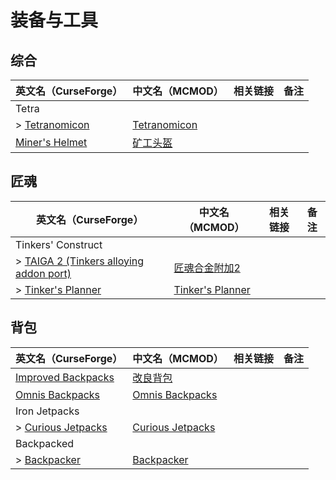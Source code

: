 # 装备与工具

## 综合

| 英文名（CurseForge）                                                         | 中文名（MCMOD）                                      | 相关链接 | 备注 |
| ---------------------------------------------------------------------------- | ---------------------------------------------------- | -------- | ---- |
| Tetra                                                                        |                                                      |          |      |
| > [Tetranomicon](https://www.curseforge.com/minecraft/mc-mods/tetranomicon)  | [Tetranomicon](https://www.mcmod.cn/class/5261.html) |          |      |
| [Miner's Helmet](https://www.curseforge.com/minecraft/mc-mods/miners-helmet) | [矿工头盔](https://www.mcmod.cn/class/3419.html)     |          |      |

## 匠魂

| 英文名（CurseForge）                                                                           | 中文名（MCMOD）                                          | 相关链接 | 备注 |
| ---------------------------------------------------------------------------------------------- | -------------------------------------------------------- | -------- | ---- |
| Tinkers' Construct                                                                             |                                                          |          |      |
| > [TAIGA 2 (Tinkers alloying addon port)](https://www.curseforge.com/minecraft/mc-mods/taiga2) | [匠魂合金附加2](https://www.mcmod.cn/class/4515.html)    |          |      |
| > [Tinker's Planner](https://www.curseforge.com/minecraft/mc-mods/tinkers-planner)             | [Tinker's Planner](https://www.mcmod.cn/class/4575.html) |          |      |

## 背包

| 英文名（CurseForge）                                                                 | 中文名（MCMOD）                                          | 相关链接 | 备注 |
| ------------------------------------------------------------------------------------ | -------------------------------------------------------- | -------- | ---- |
| [Improved Backpacks](https://www.curseforge.com/minecraft/mc-mods/improvedbackpacks) | [改良背包](https://www.mcmod.cn/class/5126.html)         |          |      |
| [Omnis Backpacks](https://www.curseforge.com/minecraft/mc-mods/omnis-backpacks)      | [Omnis Backpacks](https://www.mcmod.cn/class/4294.html)  |          |      |
| Iron Jetpacks                                                                        |                                                          |          |      |
| > [Curious Jetpacks](https://www.curseforge.com/minecraft/mc-mods/curious-jetpacks)  | [Curious Jetpacks](https://www.mcmod.cn/class/3983.html) |          |      |
| Backpacked                                                                           |                                                          |          |      |
| > [Backpacker](https://www.curseforge.com/minecraft/mc-mods/backpacker)              | [Backpacker](https://www.mcmod.cn/class/3574.html)       |          |      |
